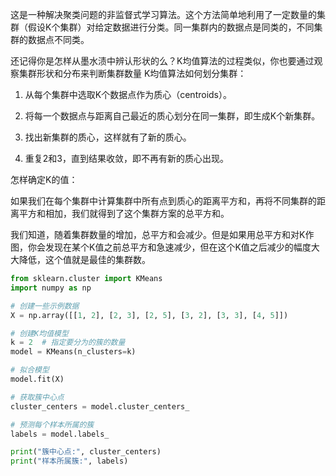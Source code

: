 
这是一种解决聚类问题的非监督式学习算法。这个方法简单地利用了一定数量的集群（假设K个集群）对给定数据进行分类。同一集群内的数据点是同类的，不同集群的数据点不同类。

还记得你是怎样从墨水渍中辨认形状的么？K均值算法的过程类似，你也要通过观察集群形状和分布来判断集群数量
K均值算法如何划分集群：

1. 从每个集群中选取K个数据点作为质心（centroids）。

2. 将每一个数据点与距离自己最近的质心划分在同一集群，即生成K个新集群。

3. 找出新集群的质心，这样就有了新的质心。

4. 重复2和3，直到结果收敛，即不再有新的质心出现。

怎样确定K的值：

如果我们在每个集群中计算集群中所有点到质心的距离平方和，再将不同集群的距离平方和相加，我们就得到了这个集群方案的总平方和。

我们知道，随着集群数量的增加，总平方和会减少。但是如果用总平方和对K作图，你会发现在某个K值之前总平方和急速减少，但在这个K值之后减少的幅度大大降低，这个值就是最佳的集群数。



```python 
from sklearn.cluster import KMeans
import numpy as np

# 创建一些示例数据
X = np.array([[1, 2], [2, 3], [2, 5], [3, 2], [3, 3], [4, 5]])

# 创建K均值模型
k = 2  # 指定要分为的簇的数量
model = KMeans(n_clusters=k)

# 拟合模型
model.fit(X)

# 获取簇中心点
cluster_centers = model.cluster_centers_

# 预测每个样本所属的簇
labels = model.labels_

print("簇中心点:", cluster_centers)
print("样本所属簇:", labels)

```

